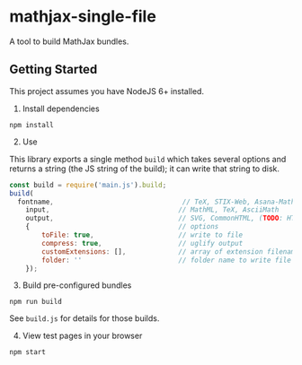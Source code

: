 # mathjax-single-file #

A tool to build MathJax bundles.

## Getting Started ##

This project assumes you have NodeJS 6+ installed.

1. Install dependencies

```shell
npm install
```

2. Use

This library exports a single method `build` which takes several options and returns a string (the JS string of the build); it can write that string to disk.

```javascript
const build = require('main.js').build;
build(
  fontname,                                // TeX, STIX-Web, Asana-Math, Neo-Euler, Gyre-Pagella, Gyre-Termes, cf. http://docs.mathjax.org/en/latest/font-support.html Latin-Modern
    input,                                // MathML, TeX, AsciiMath
    output,                               // SVG, CommonHTML, (TODO: HTML-CSS)
    {                                     // options
        toFile: true,                     // write to file
        compress: true,                   // uglify output
        customExtensions: [],             // array of extension filenames; if empty, default extensions of the input are used
        folder: ''                        // folder name to write file output to; relative to `dist` defaults to `options.input+options.output+options.fontname`, e.g., `dist/MathMLSVGTeX`
    });
```

3. Build pre-configured bundles

```shell
npm run build
```

See `build.js` for details for those builds.

4. View test pages in your browser

```shell
npm start
```

